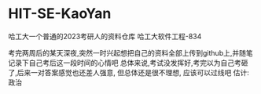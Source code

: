 # HIT-SE-KaoYan

哈工大一个普通的2023考研人的资料仓库
哈工大软件工程-834

考完两周后的某天深夜,突然一时兴起想把自己的资料全部上传到github上,并随笔记录下自己考后这一段时间的心情吧
总体来说,考试没发挥好,考完以为自己考砸了,后来一对答案感觉也还差人强意, 但总体还是很不理想, 应该可以过线吧
估计: 政治
